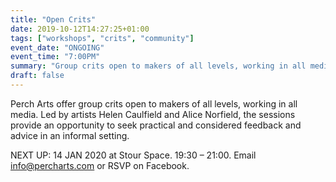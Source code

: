 ```yaml
---
title: "Open Crits"
date: 2019-10-12T14:27:25+01:00
tags: ["workshops", "crits", "community"]
event_date: "ONGOING"
event_time: "7:00PM"
summary: "Group crits open to makers of all levels, working in all media. Led by artists Helen Caulfield and Alice Norfield"
draft: false
---
```


Perch Arts offer group crits open to makers of all levels, working in all media. Led by artists Helen Caulfield and Alice Norfield, the sessions provide an opportunity to seek practical and considered feedback and advice in an informal setting.

NEXT UP: 14 JAN 2020 at Stour Space. 19:30 – 21:00. Email info@percharts.com or RSVP on Facebook.
